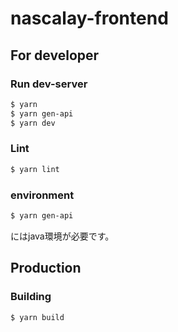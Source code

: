 # nascalay-frontend

## For developer

### Run dev-server

```sh
$ yarn
$ yarn gen-api
$ yarn dev
```

### Lint

```sh
$ yarn lint
```
### environment
```sh
$ yarn gen-api
```
にはjava環境が必要です。
## Production

### Building

```sh
$ yarn build
```
